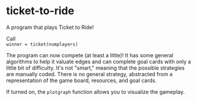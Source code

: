 # ticket-to-ride
A program that plays Ticket to Ride!

Call  
`winner = ticket(numplayers)`

The program can now compete (at least a little)! It has some general algorithms to help it valuate edges and can complete goal cards with only a little bit of difficulty. It's not "smart," meaning that the possible strategies are manually coded. There is no general strategy, abstracted from a representation of the game board, resources, and goal cards.

If turned on, the `plotgraph` function allows you to visualize the gameplay.
